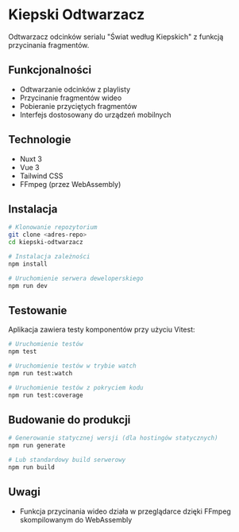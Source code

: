 # Kiepski Odtwarzacz

Odtwarzacz odcinków serialu "Świat według Kiepskich" z funkcją przycinania fragmentów.

## Funkcjonalności

- Odtwarzanie odcinków z playlisty
- Przycinanie fragmentów wideo
- Pobieranie przyciętych fragmentów
- Interfejs dostosowany do urządzeń mobilnych

## Technologie

- Nuxt 3
- Vue 3
- Tailwind CSS
- FFmpeg (przez WebAssembly)

## Instalacja

```bash
# Klonowanie repozytorium
git clone <adres-repo>
cd kiepski-odtwarzacz

# Instalacja zależności
npm install

# Uruchomienie serwera deweloperskiego
npm run dev
```

## Testowanie

Aplikacja zawiera testy komponentów przy użyciu Vitest:

```bash
# Uruchomienie testów
npm test

# Uruchomienie testów w trybie watch
npm run test:watch

# Uruchomienie testów z pokryciem kodu
npm run test:coverage
```

## Budowanie do produkcji

```bash
# Generowanie statycznej wersji (dla hostingów statycznych)
npm run generate

# Lub standardowy build serwerowy
npm run build
```

## Uwagi

- Funkcja przycinania wideo działa w przeglądarce dzięki FFmpeg skompilowanym do WebAssembly
